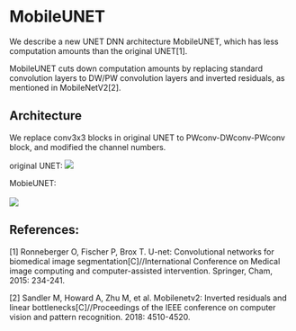 # MobileUNET

We describe a new UNET DNN architecture MobileUNET, which has less computation amounts than the original UNET[1].<br> 

MobileUNET cuts down computation amounts by replacing standard convolution layers to DW/PW convolution layers and inverted residuals, as mentioned in MobileNetV2[2].<br>


## Architecture
We replace conv3x3 blocks in original UNET to PWconv-DWconv-PWconv block, and modified the channel numbers.

original UNET:
![](https://github.com/yyxx9922/MobileUNET/raw/master/unet.png) 
<br>


MobieUNET: <br><br>
![](https://github.com/yyxx9922/MobileUNET/raw/master/mobileUNET.png) 

## References:

[1] Ronneberger O, Fischer P, Brox T. U-net: Convolutional networks for biomedical image segmentation[C]//International Conference on Medical image computing and computer-assisted intervention. Springer, Cham, 2015: 234-241.<br>

[2] Sandler M, Howard A, Zhu M, et al. Mobilenetv2: Inverted residuals and linear bottlenecks[C]//Proceedings of the IEEE conference on computer vision and pattern recognition. 2018: 4510-4520.<br>
